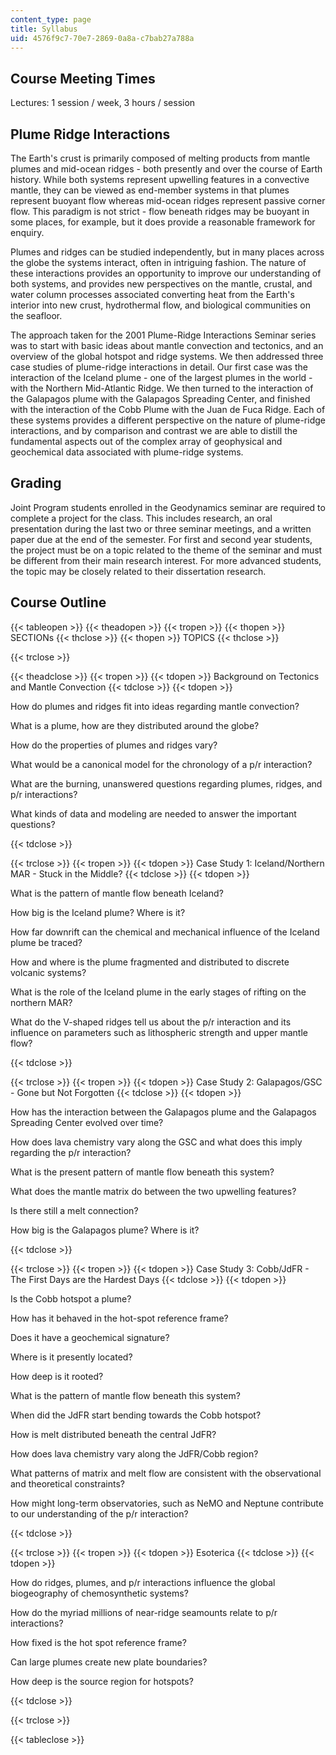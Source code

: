 ```yaml
---
content_type: page
title: Syllabus
uid: 4576f9c7-70e7-2869-0a8a-c7bab27a788a
---
```


Course Meeting Times
--------------------

Lectures: 1 session / week, 3 hours / session

Plume Ridge Interactions
------------------------

The Earth's crust is primarily composed of melting products from mantle plumes and mid-ocean ridges - both presently and over the course of Earth history. While both systems represent upwelling features in a convective mantle, they can be viewed as end-member systems in that plumes represent buoyant flow whereas mid-ocean ridges represent passive corner flow. This paradigm is not strict - flow beneath ridges may be buoyant in some places, for example, but it does provide a reasonable framework for enquiry.

Plumes and ridges can be studied independently, but in many places across the globe the systems interact, often in intriguing fashion. The nature of these interactions provides an opportunity to improve our understanding of both systems, and provides new perspectives on the mantle, crustal, and water column processes associated converting heat from the Earth's interior into new crust, hydrothermal flow, and biological communities on the seafloor.

The approach taken for the 2001 Plume-Ridge Interactions Seminar series was to start with basic ideas about mantle convection and tectonics, and an overview of the global hotspot and ridge systems. We then addressed three case studies of plume-ridge interactions in detail. Our first case was the interaction of the Iceland plume - one of the largest plumes in the world - with the Northern Mid-Atlantic Ridge. We then turned to the interaction of the Galapagos plume with the Galapagos Spreading Center, and finished with the interaction of the Cobb Plume with the Juan de Fuca Ridge. Each of these systems provides a different perspective on the nature of plume-ridge interactions, and by comparison and contrast we are able to distill the fundamental aspects out of the complex array of geophysical and geochemical data associated with plume-ridge systems.

Grading
-------

Joint Program students enrolled in the Geodynamics seminar are required to complete a project for the class. This includes research, an oral presentation during the last two or three seminar meetings, and a written paper due at the end of the semester. For first and second year students, the project must be on a topic related to the theme of the seminar and must be different from their main research interest. For more advanced students, the topic may be closely related to their dissertation research.

Course Outline
--------------

{{< tableopen >}}
{{< theadopen >}}
{{< tropen >}}
{{< thopen >}}
SECTIONs
{{< thclose >}}
{{< thopen >}}
TOPICS
{{< thclose >}}

{{< trclose >}}

{{< theadclose >}}
{{< tropen >}}
{{< tdopen >}}
Background on Tectonics and Mantle Convection
{{< tdclose >}}
{{< tdopen >}}


How do plumes and ridges fit into ideas regarding mantle convection?

What is a plume, how are they distributed around the globe?

How do the properties of plumes and ridges vary?

What would be a canonical model for the chronology of a p/r interaction?

What are the burning, unanswered questions regarding plumes, ridges, and p/r interactions?

What kinds of data and modeling are needed to answer the important questions?


{{< tdclose >}}

{{< trclose >}}
{{< tropen >}}
{{< tdopen >}}
Case Study 1: Iceland/Northern MAR - Stuck in the Middle?
{{< tdclose >}}
{{< tdopen >}}


What is the pattern of mantle flow beneath Iceland?

How big is the Iceland plume? Where is it?

How far downrift can the chemical and mechanical influence of the Iceland plume be traced?

How and where is the plume fragmented and distributed to discrete volcanic systems?

What is the role of the Iceland plume in the early stages of rifting on the northern MAR?

What do the V-shaped ridges tell us about the p/r interaction and its influence on parameters such as lithospheric strength and upper mantle flow?


{{< tdclose >}}

{{< trclose >}}
{{< tropen >}}
{{< tdopen >}}
Case Study 2: Galapagos/GSC - Gone but Not Forgotten
{{< tdclose >}}
{{< tdopen >}}


How has the interaction between the Galapagos plume and the Galapagos Spreading Center evolved over time?

How does lava chemistry vary along the GSC and what does this imply regarding the p/r interaction?

What is the present pattern of mantle flow beneath this system?

What does the mantle matrix do between the two upwelling features?

Is there still a melt connection?

How big is the Galapagos plume? Where is it?


{{< tdclose >}}

{{< trclose >}}
{{< tropen >}}
{{< tdopen >}}
Case Study 3: Cobb/JdFR - The First Days are the Hardest Days
{{< tdclose >}}
{{< tdopen >}}


Is the Cobb hotspot a plume?

How has it behaved in the hot-spot reference frame?

Does it have a geochemical signature?

Where is it presently located?

How deep is it rooted?

What is the pattern of mantle flow beneath this system?

When did the JdFR start bending towards the Cobb hotspot?

How is melt distributed beneath the central JdFR?

How does lava chemistry vary along the JdFR/Cobb region?

What patterns of matrix and melt flow are consistent with the observational and theoretical constraints?

How might long-term observatories, such as NeMO and Neptune contribute to our understanding of the p/r interaction?


{{< tdclose >}}

{{< trclose >}}
{{< tropen >}}
{{< tdopen >}}
Esoterica
{{< tdclose >}}
{{< tdopen >}}


How do ridges, plumes, and p/r interactions influence the global biogeography of chemosynthetic systems?

How do the myriad millions of near-ridge seamounts relate to p/r interactions?

How fixed is the hot spot reference frame?

Can large plumes create new plate boundaries?

How deep is the source region for hotspots?


{{< tdclose >}}

{{< trclose >}}

{{< tableclose >}}